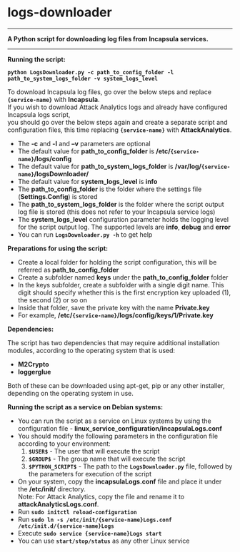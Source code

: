 # logs-downloader

----------
**A Python script for downloading log files from Incapsula services.**

----------


**Running the script:**

**`python LogsDownloader.py -c path_to_config_folder -l path_to_system_logs_folder -v system_logs_level`**
  
  
To download Incapsula log files, go over the below steps and replace **`{service-name}`** with **Incapsula**.  
If you wish to download Attack Analytics logs and already have configured Incapsula logs script,  
you should go over the below steps again and create a separate script and configuration files, this time replacing **`{service-name}`** with **AttackAnalytics**.
 
 - The **-c** and **-l** and **–v** parameters are optional
 - The default value for **path_to_config_folder** is **/etc/`{service-name}`/logs/config**
 - The default value for **path_to_system_logs_folder** is **/var/log/`{service-name}`/logsDownloader/**
 - The default value for **system_logs_level** is **info**
 - The **path_to_config_folder** is the folder where the settings file (**Settings.Config**) is stored
 - The **path_to_system_logs_folder** is the folder where the script output log file is stored (this does not refer to your Incapsula service logs)
 - The **system_logs_level** configuration parameter holds the logging level for the script output log. The supported levels are **info**, **debug** and **error**
 - You can run **`LogsDownloader.py -h`** to get help

**Preparations for using the script:**

 - Create a local folder for holding the script configuration, this will be referred as **path_to_config_folder**
 - Create a subfolder named **keys** under the **path_to_config_folder** folder 
 - In the keys subfolder, create a subfolder with a single digit name. This digit should specify whether this is the first encryption key uploaded (1), the second (2) or so on
 - Inside that folder, save the private key with the name **Private.key**
 - For example, **/etc/`{service-name}`/logs/config/keys/1/Private.key**

**Dependencies:**

The script has two dependencies that may require additional installation modules, according to the operating system that is used:

 - **M2Crypto**
 - **loggerglue**

Both of these can be downloaded using apt-get, pip or any other installer, depending on the operating system in use.

**Running the script as a service on Debian systems:** 

 - You can run the script as a service on Linux systems by using the configuration file - **linux_service_configuration/incapsulaLogs.conf**
 -  You should modify the following parameters in the configuration file according to your environment: 
	 1. **`$USER$`** - The user that will execute the script
	 2. **`$GROUP$`** - The group name that will execute the script
	 3. **`$PYTHON_SCRIPT$`** - The path to the **`LogsDownloader.py`** file, followed by the parameters for execution of the script
 - On your system, copy the **incapsulaLogs.conf** file and place it under the **/etc/init/** directory.  
   Note: For Attack Analytics, copy the file and rename it to **attackAnalyticsLogs.conf**.
 - Run **`sudo initctl reload-configuration`** 
 - Run **`sudo ln -s /etc/init/{service-name}Logs.conf /etc/init.d/{service-name}Logs`**
 - Execute **`sudo service {service-name}Logs start`** 
 - You can use **`start/stop/status`** as any other Linux service
 